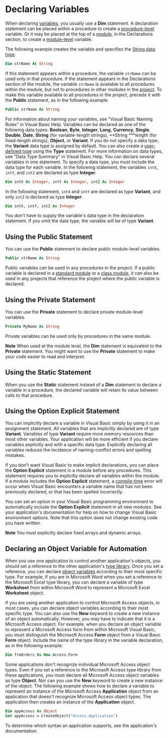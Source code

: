 
# Declaring Variables

When declaring [variables](b8bdf64f-5920-1ae9-16d0-b26d09524a30.md), you usually use a **Dim** statement. A declaration statement can be placed within a procedure to create a [procedure-level](b8bdf64f-5920-1ae9-16d0-b26d09524a30.md) variable. Or it may be placed at the top of a [module](b8bdf64f-5920-1ae9-16d0-b26d09524a30.md), in the Declarations section, to create a [module-level](b8bdf64f-5920-1ae9-16d0-b26d09524a30.md) variable.

The following example creates the variable and specifies the [String data type](b8bdf64f-5920-1ae9-16d0-b26d09524a30.md).



```vb
Dim strName As String 
```

If this statement appears within a procedure, the variable `strName` can be used only in that procedure. If the statement appears in the Declarations section of the module, the variable `strName` is available to all procedures within the module, but not to procedures in other modules in the [project](b8bdf64f-5920-1ae9-16d0-b26d09524a30.md). To make this variable available to all procedures in the project, precede it with the **Public** statement, as in the following example:



```vb
Public strName As String 
```

For information about naming your variables, see "Visual Basic Naming Rules" in Visual Basic Help.
Variables can be declared as one of the following data types: **Boolean**, **Byte**, **Integer**, **Long**, **Currency**, **Single**, **Double**, **Date**, **String** (for variable-length strings), **String ***_length_ (for fixed-length strings), **Object**, or **Variant**. If you do not specify a data type, the **Variant** data type is assigned by default. You can also create a [user-defined type](b8bdf64f-5920-1ae9-16d0-b26d09524a30.md) using the **Type** statement. For more information on data types, see "Data Type Summary" in Visual Basic Help.
You can declare several variables in one statement. To specify a data type, you must include the data type for each variable. In the following statement, the variables `intX`, `intY`, and `intZ` are declared as type **Integer**.



```vb
Dim intX As Integer, intY As Integer, intZ As Integer 
```

In the following statement, `intX` and `intY` are declared as type **Variant**, and only `intZ` is declared as type **Integer**.



```vb
Dim intX, intY, intZ As Integer 
```

You don't have to supply the variable's data type in the declaration statement. If you omit the data type, the variable will be of type **Variant**.

## Using the Public Statement

You can use the **Public** statement to declare public module-level variables.


```vb
Public strName As String 
```

Public variables can be used in any procedures in the project. If a public variable is declared in a [standard module](b8bdf64f-5920-1ae9-16d0-b26d09524a30.md) or a [class module](b8bdf64f-5920-1ae9-16d0-b26d09524a30.md), it can also be used in any projects that reference the project where the public variable is declared.


## Using the Private Statement

You can use the **Private** statement to declare private module-level variables.


```vb
Private MyName As String 
```

Private variables can be used only by procedures in the same module.


**Note** When used at the module level, the **Dim** statement is equivalent to the **Private** statement. You might want to use the **Private** statement to make your code easier to read and interpret.


## Using the Static Statement

When you use the **Static** statement instead of a **Dim** statement to declare a variable in a procedure, the declared variable will retain its value between calls to that procedure.


## Using the Option Explicit Statement

You can implicitly declare a variable in Visual Basic simply by using it in an assignment statement. All variables that are implicitly declared are of type **Variant**. Variables of type **Variant** require more memory resources than most other variables. Your application will be more efficient if you declare variables explicitly and with a specific data type. Explicitly declaring all variables reduces the incidence of naming-conflict errors and spelling mistakes.

If you don't want Visual Basic to make implicit declarations, you can place the **Option Explicit** statement in a module before any procedures. This statement requires you to explicitly declare all variables within the module. If a module includes the **Option Explicit** statement, a [compile-time](b8bdf64f-5920-1ae9-16d0-b26d09524a30.md) error will occur when Visual Basic encounters a variable name that has not been previously declared, or that has been spelled incorrectly.

You can set an option in your Visual Basic programming environment to automatically include the **Option Explicit** statement in all new modules. See your application's documentation for help on how to change Visual Basic environment options. Note that this option does not change existing code you have written.


 **Note** You must explicitly declare fixed arrays and dynamic arrays.


## Declaring an Object Variable for Automation

When you use one application to control another application's objects, you should set a reference to the other application's [type library](b8bdf64f-5920-1ae9-16d0-b26d09524a30.md). Once you set a reference, you can declare [object variables](b8bdf64f-5920-1ae9-16d0-b26d09524a30.md) according to their most specific type. For example, if you are in Microsoft Word when you set a reference to the Microsoft Excel type library, you can declare a variable of type **Worksheet** from within Microsoft Word to represent a Microsoft Excel **Worksheet** object.

If you are using another application to control Microsoft Access objects, in most cases, you can declare object variables according to their most specific type. You can also use the **New** keyword to create a new instance of an object automatically. However, you may have to indicate that it is a Microsoft Access object. For example, when you declare an object variable to represent a Microsoft Access form from within Microsoft Visual Basic, you must distinguish the Microsoft Access **Form** object from a Visual Basic **Form** object. Include the name of the type library in the variable declaration, as in the following example:




```vb
Dim frmOrders As New Access.Form 
```

Some applications don't recognize individual Microsoft Access object types. Even if you set a reference to the Microsoft Access type library from these applications, you must declare all Microsoft Access object variables as type **Object**. Nor can you use the **New** keyword to create a new instance of the object. The following example shows how to declare a variable to represent an instance of the Microsoft Access **Application** object from an application that doesn't recognize Microsoft Access object types. The application then creates an instance of the **Application** object.




```vb
Dim appAccess As Object 
Set appAccess = CreateObject("Access.Application")
```

To determine which syntax an application supports, see the application's documentation.

